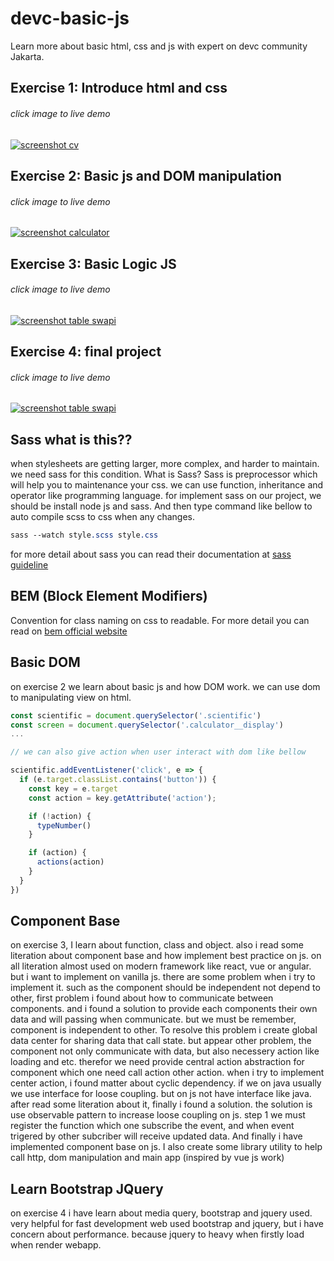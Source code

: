 # devc-basic-js
Learn more about basic html, css and js with expert on devc community Jakarta.

## Exercise 1: Introduce html and css
###### click image to live demo
[![screenshot cv](sc-cv.png "exercise 1 introduce html and css")](https://vendywira.github.io/devc-basic-js/src/exercise-1-introduce-html-css/)

## Exercise 2: Basic js and DOM manipulation
###### click image to live demo
[![screenshot calculator](sc-calculator.png "exercise 2 basic js and dom manipulation")](https://vendywira.github.io/devc-basic-js/src/exercise-2-basic-js-and-dom-manipulation/)

## Exercise 3: Basic Logic JS
###### click image to live demo
[![screenshot table swapi](sc-table-swapi.png "click to preview")](https://vendywira.github.io/devc-basic-js/src/exercise-3-javascript-and-basic-logic/)

## Exercise 4: final project
###### click image to live demo
[![screenshot table swapi](sc-final-project.png "click to preview")](https://vendywira.github.io/devc-basic-js/src/exercise-3-javascript-and-basic-logic/)

## Sass what is this??
when stylesheets are getting larger, more complex,
 and harder to maintain. we need sass for this condition. 
What is Sass? Sass is preprocessor which will help you to maintenance your css. we can use function, inheritance and
 operator like programming language.
 for implement sass on our project, we should be install node js and sass.
And then type command like bellow to auto compile scss to css when any changes.
```sass
sass --watch style.scss style.css
```

for more detail about sass you can read their documentation at [sass guideline](https://sass-lang.com/guide)

## BEM (Block Element Modifiers)
Convention for class naming on css to readable. For more detail you can read on [bem official website](http://getbem.com/introduction/)

## Basic DOM 
on exercise 2 we learn about basic js and how DOM work. we can use dom to manipulating view on html.

```javascript
const scientific = document.querySelector('.scientific')
const screen = document.querySelector('.calculator__display')
...

// we can also give action when user interact with dom like bellow

scientific.addEventListener('click', e => {
  if (e.target.classList.contains('button')) {
    const key = e.target
    const action = key.getAttribute('action');

    if (!action) {
      typeNumber()
    }

    if (action) {
      actions(action)
    }
  }
})
```
## Component Base
on exercise 3, I learn about function, class and object. also i read some literation about component base and how implement best practice on js. on all literation almost used on modern framework like react, vue or angular. but i want to implement on vanilla js. there are some problem when i try to implement it. such as the component should be independent not depend to other, first problem i found about how to communicate between components.
and i found a solution to provide each components their own data and will passing when communicate. but we must be remember, component is independent to other.
To resolve this problem i create global data center for sharing data that call state. but appear other problem, the component not only communicate with data, but also necessery action like loading and etc. therefor we need provide central action abstraction for component which one need call action other action. when i try to implement center action, i found matter about cyclic dependency. if we on java usually we use interface for loose coupling. but on js not have interface like java. after read some literation about it, finally i found a solution. the solution is use observable pattern to increase loose coupling on js. step 1 we must register the function which one subscribe the event, and when event trigered by other subcriber will receive updated data. And finally i have implemented component base on js. I also create some library utility to help call http, dom manipulation and main app (inspired by vue js work)

## Learn Bootstrap JQuery
on exercise 4 i have learn about media query, bootstrap and jquery used. very helpful for fast development web used bootstrap and jquery, but i have concern about performance. because jquery to heavy when firstly load when render webapp.